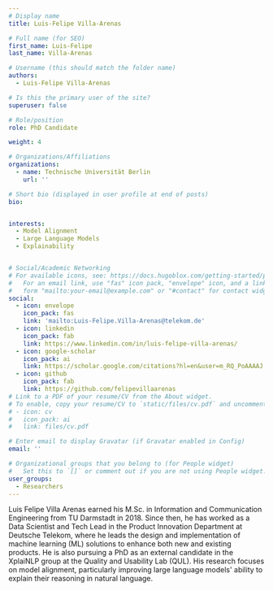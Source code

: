 ```yaml
---
# Display name
title: Luis-Felipe Villa-Arenas

# Full name (for SEO)
first_name: Luis-Felipe
last_name: Villa-Arenas

# Username (this should match the folder name)
authors:
  - Luis-Felipe Villa-Arenas

# Is this the primary user of the site?
superuser: false

# Role/position
role: PhD Candidate

weight: 4

# Organizations/Affiliations
organizations:
  - name: Technische Universität Berlin
    url: ''

# Short bio (displayed in user profile at end of posts)
bio: 


interests:
  - Model Alignment
  - Large Language Models
  - Explainability


# Social/Academic Networking
# For available icons, see: https://docs.hugoblox.com/getting-started/page-builder/#icons
#   For an email link, use "fas" icon pack, "envelope" icon, and a link in the
#   form "mailto:your-email@example.com" or "#contact" for contact widget.
social:
  - icon: envelope
    icon_pack: fas
    link: 'mailto:Luis-Felipe.Villa-Arenas@telekom.de'
  - icon: linkedin
    icon_pack: fab
    link: https://www.linkedin.com/in/luis-felipe-villa-arenas/
  - icon: google-scholar
    icon_pack: ai
    link: https://scholar.google.com/citations?hl=en&user=m_RQ_PoAAAAJ
  - icon: github
    icon_pack: fab
    link: https://github.com/felipevillaarenas
# Link to a PDF of your resume/CV from the About widget.
# To enable, copy your resume/CV to `static/files/cv.pdf` and uncomment the lines below.
# - icon: cv
#   icon_pack: ai
#   link: files/cv.pdf

# Enter email to display Gravatar (if Gravatar enabled in Config)
email: ''

# Organizational groups that you belong to (for People widget)
#   Set this to `[]` or comment out if you are not using People widget.
user_groups:
  - Researchers
---
```

Luis Felipe Villa Arenas earned his M.Sc. in Information and Communication Engineering from TU Darmstadt in 2018. Since then, he has worked as a Data Scientist and Tech Lead in the Product Innovation Department at Deutsche Telekom, where he leads the design and implementation of machine learning (ML) solutions to enhance both new and existing products. He is also pursuing a PhD as an external candidate in the XplaiNLP group at the Quality and Usability Lab (QUL). His research focuses on model alignment, particularly improving large language models' ability to explain their reasoning in natural language.
